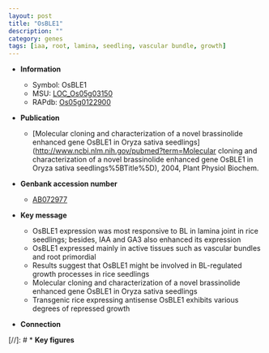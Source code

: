 ```yaml
---
layout: post
title: "OsBLE1"
description: ""
category: genes
tags: [iaa, root, lamina, seedling, vascular bundle, growth]
---
```


* **Information**  
    + Symbol: OsBLE1  
    + MSU: [LOC_Os05g03150](http://rice.plantbiology.msu.edu/cgi-bin/ORF_infopage.cgi?orf=LOC_Os05g03150)  
    + RAPdb: [Os05g0122900](http://rapdb.dna.affrc.go.jp/viewer/gbrowse_details/irgsp1?name=Os05g0122900)  

* **Publication**  
    + [Molecular cloning and characterization of a novel brassinolide enhanced gene OsBLE1 in Oryza sativa seedlings](http://www.ncbi.nlm.nih.gov/pubmed?term=Molecular cloning and characterization of a novel brassinolide enhanced gene OsBLE1 in Oryza sativa seedlings%5BTitle%5D), 2004, Plant Physiol Biochem.

* **Genbank accession number**  
    + [AB072977](http://www.ncbi.nlm.nih.gov/nuccore/AB072977)

* **Key message**  
    + OsBLE1 expression was most responsive to BL in lamina joint in rice seedlings; besides, IAA and GA3 also enhanced its expression
    + OsBLE1 expressed mainly in active tissues such as vascular bundles and root primordial
    + Results suggest that OsBLE1 might be involved in BL-regulated growth processes in rice seedlings
    + Molecular cloning and characterization of a novel brassinolide enhanced gene OsBLE1 in Oryza sativa seedlings
    + Transgenic rice expressing antisense OsBLE1 exhibits various degrees of repressed growth

* **Connection**  

[//]: # * **Key figures**  


